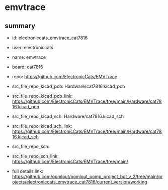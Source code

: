 # emvtrace
 
## summary 
* id: electroniccats_emvtrace_cat7816
* user: electroniccats
* name: emvtrace
* board: cat7816
* repo: https://github.com/ElectronicCats/EMVTrace
* src_file_repo_kicad_pcb: Hardware/cat7816.kicad_pcb
* src_file_repo_kicad_pcb_link: https://github.com/ElectronicCats/EMVTrace/tree/main/Hardware/cat7816.kicad_pcb
* src_file_repo_kicad_sch: Hardware/cat7816.kicad_sch
* src_file_repo_kicad_sch_link: https://github.com/ElectronicCats/EMVTrace/tree/main/Hardware/cat7816.kicad_sch

* src_file_repo_sch: 
* src_file_repo_sch_link: https://github.com/ElectronicCats/EMVTrace/tree/main/
* full details link: https://github.com/oomlout/oomlout_oomp_project_bot_v_2/tree/main/projects/electroniccats_emvtrace_cat7816/current_version/working  






